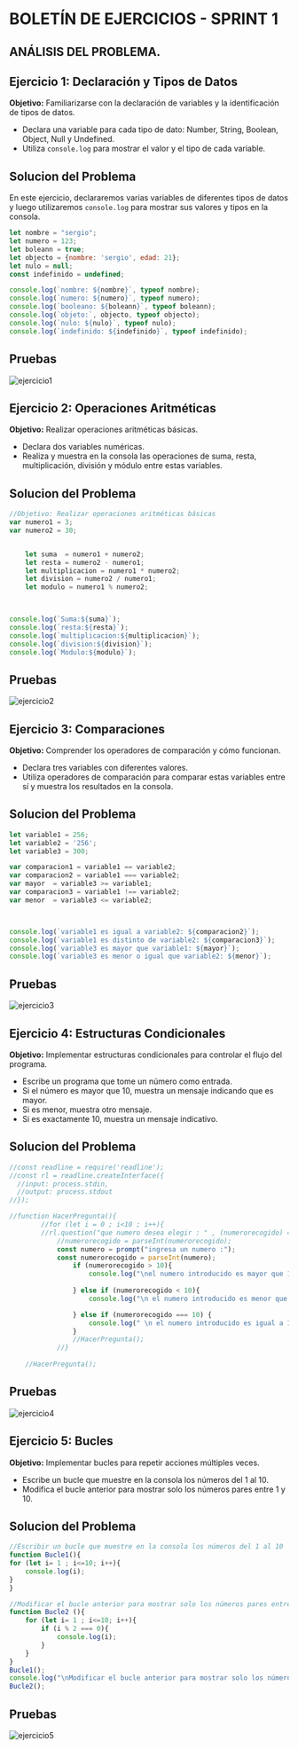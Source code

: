 # BOLETÍN DE EJERCICIOS - SPRINT 1


## ANÁLISIS DEL PROBLEMA.
##
## Ejercicio 1: Declaración y Tipos de Datos

**Objetivo:** Familiarizarse con la declaración de variables y la identificación de tipos de datos.

- Declara una variable para cada tipo de dato: Number, String, Boolean, Object, Null y Undefined.
- Utiliza `console.log` para mostrar el valor y el tipo de cada variable.

## Solucion del Problema 

En este ejercicio, declararemos varias variables de diferentes tipos de datos y luego utilizaremos `console.log` para mostrar sus valores y tipos en la consola.

```javascript
let nombre = "sergio";
let numero = 123;
let boleann = true;
let objecto = {nombre: 'sergio', edad: 21};
let nulo = null;
const indefinido = undefined;

console.log(`nombre: ${nombre}`, typeof nombre);
console.log(`numero: ${numero}`, typeof numero);
console.log(`booleano: ${boleann}`, typeof boleann);
console.log(`objeto:`, objecto, typeof objecto);
console.log(`nulo: ${nulo}`, typeof nulo);
console.log(`indefinido: ${indefinido}`, typeof indefinido);

```
## Pruebas 

![ejercicio1](Image\1.gif)

##
## Ejercicio 2: Operaciones Aritméticas

**Objetivo:** Realizar operaciones aritméticas básicas.

- Declara dos variables numéricas.
- Realiza y muestra en la consola las operaciones de suma, resta, multiplicación, división y módulo entre estas variables.

## Solucion del Problema 

```javascript
//Objetivo: Realizar operaciones aritméticas básicas
var numero1 = 3;
var numero2 = 30;


    let suma  = numero1 + numero2;
    let resta = numero2 - numero1;
    let multiplicacion = numero1 * numero2;
    let division = numero2 / numero1;
    let modulo = numero1 % numero2;
    


console.log(`Suma:${suma}`);
console.log(`resta:${resta}`);
console.log(`multiplicacion:${multiplicacion}`);
console.log(`division:${division}`);
console.log(`Modulo:${modulo}`);

```

## Pruebas 

![ejercicio2](Image\2.gif)
##
## Ejercicio 3: Comparaciones

**Objetivo:** Comprender los operadores de comparación y cómo funcionan.

- Declara tres variables con diferentes valores.
- Utiliza operadores de comparación para comparar estas variables entre sí y muestra los resultados en la consola.

## Solucion del Problema 

```javascript
let variable1 = 256;
let variable2 = '256';
let variable3 = 300;

var comparacion1 = variable1 == variable2;
var comparacion2 = variable1 === variable2;
var mayor  = variable3 >= variable1;
var comparacion3 = variable1 !== variable2;
var menor  = variable3 <= variable2;



console.log(`variable1 es igual a variable2: ${comparacion2}`);
console.log(`variable1 es distinto de variable2: ${comparacion3}`);
console.log(`variable3 es mayor que variable1: ${mayor}`);
console.log(`variable3 es menor o igual que variable2: ${menor}`);

```

## Pruebas

![ejercicio3](Image\3.gif)

##
## Ejercicio 4: Estructuras Condicionales

**Objetivo:** Implementar estructuras condicionales para controlar el flujo del programa.

- Escribe un programa que tome un número como entrada.
- Si el número es mayor que 10, muestra un mensaje indicando que es mayor.
- Si es menor, muestra otro mensaje.
- Si es exactamente 10, muestra un mensaje indicativo.

## Solucion del Problema 


```javascript
//const readline = require('readline');
//const rl = readline.createInterface({
  //input: process.stdin,
  //output: process.stdout
//});

//function HacerPregunta(){
        //for (let i = 0 ; i<10 ; i++){    
        //rl.question("que numero desea elegir : " , (numerorecogido) => {
            //numerorecogido = parseInt(numerorecogido);
            const numero = prompt("ingresa un numero :");
            const numerorecogido = parseInt(numero);
                if (numerorecogido > 10){
                    console.log("\nel numero introducido es mayor que 10\n");
                
                } else if (numerorecogido < 10){
                    console.log("\n el numero introducido es menor que 10\n")

                } else if (numerorecogido === 10) {
                    console.log(" \n el numero introducido es igual a 10 \n ")
                }
                //HacerPregunta();
            //}
    
    //HacerPregunta();

```
## Pruebas 

![ejercicio4](Image\4.gif)

##
## Ejercicio 5: Bucles

**Objetivo:** Implementar bucles para repetir acciones múltiples veces.

- Escribe un bucle que muestre en la consola los números del 1 al 10.
- Modifica el bucle anterior para mostrar solo los números pares entre 1 y 10.

## Solucion del Problema 


```javascript
//Escribir un bucle que muestre en la consola los números del 1 al 10
function Bucle1(){
for (let i= 1 ; i<=10; i++){
    console.log(i);
}
}

//Modificar el bucle anterior para mostrar solo los números pares entre 1 y 10.
function Bucle2 (){
    for (let i= 1 ; i<=10; i++){
        if (i % 2 === 0){
            console.log(i);
        }
    }
}
Bucle1();
console.log("\nModificar el bucle anterior para mostrar solo los números pares entre 1 y 10\n");
Bucle2();

```
## Pruebas 

![ejercicio5](Image\5.gif)